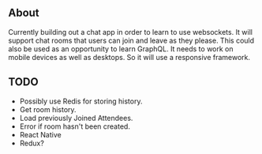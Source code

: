 About
-----
Currently building out a chat app in order to learn to use websockets. It will support chat rooms that
users can join and leave as they please. This could also be used as an opportunity to learn GraphQL. It needs to work
on mobile devices as well as desktops. So it will use a responsive framework.

TODO
----
- Possibly use Redis for storing history.
- Get room history.
- Load previously Joined Attendees.
- Error if room hasn't been created.
- React Native
- Redux?
